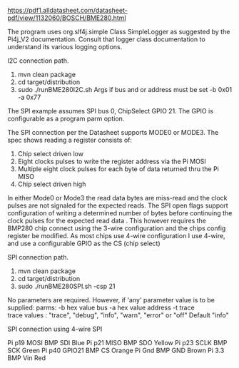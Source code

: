 
https://pdf1.alldatasheet.com/datasheet-pdf/view/1132060/BOSCH/BME280.html




The program uses org.slf4j.simple Class SimpleLogger as suggested by the Pi4j_V2 documentation. Consult that logger
class documentation to understand its various logging options.

I2C connection path.
1. mvn clean package
2. cd target/distribution
3. sudo ./runBME280I2C.sh
Args if bus and or address must be set
   -b 0x01 -a 0x77

The SPI example assumes SPI bus 0, ChipSelect GPIO 21. The GPIO is configurable as a program parm option.

The SPI connection per the Datasheet supports MODE0 or MODE3.  The spec shows reading a register consists of:
1. Chip select driven low
2. Eight clocks pulses to write the register address via the Pi MOSI
3. Multiple eight clock pulses for each byte of data returned thru the Pi MISO
4. Chip select driven high

In either Mode0 or Mode3 the read data bytes are miss-read and the clock pulses are not signaled for the expected reads.
The SPI open flags support configuration of writing a determined number of bytes before continuing the clock pulses
for the expected read data . This however requires the BMP280 chip connect using the 3-wire configuration and
the chips config register be modified. As most chips use 4-wire configuration I use 4-wire, and use a configurable
GPIO as the CS (chip select)

SPI connection path.
1. mvn clean package
2. cd target/distribution
3. sudo ./runBME280SPI.sh -csp 21



No parameters are required. However, if 'any' parameter value is to be supplied:
parms: -b hex value bus -a hex value address -t trace  
trace values : "trace", "debug", "info", "warn", "error" or "off"  Default "info"



SPI connection using 4-wire SPI

Pi p19 MOSI            BMP SDI  Blue
Pi p21 MISO            BMP SDO  Yellow
Pi p23 SCLK            BMP SCK  Green
Pi p40 GPIO21          BMP CS   Orange
Pi Gnd                 BMP GND  Brown
Pi 3.3                 BMP Vin  Red